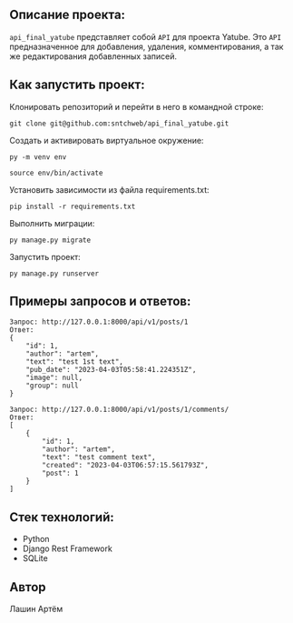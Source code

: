 ## Описание проекта:
`api_final_yatube` представляет собой `API` для проекта Yatube.
Это `API` предназначенное для добавления, удаления, комментирования, а так же редактирования добавленных записей.


## Как запустить проект:
Клонировать репозиторий и перейти в него в командной строке:
```
git clone git@github.com:sntchweb/api_final_yatube.git
```
Cоздать и активировать виртуальное окружение:
```
py -m venv env
```
```
source env/bin/activate
```
Установить зависимости из файла requirements.txt:
```
pip install -r requirements.txt
```
Выполнить миграции:
```
py manage.py migrate
```
Запустить проект:
```
py manage.py runserver
```

## Примеры запросов и ответов:
```
Запрос: http://127.0.0.1:8000/api/v1/posts/1
Ответ:
{
	"id": 1,
	"author": "artem",
	"text": "test 1st text",
	"pub_date": "2023-04-03T05:58:41.224351Z",
	"image": null,
	"group": null
}

```
```
Запрос: http://127.0.0.1:8000/api/v1/posts/1/comments/
Ответ:
[
	{
		"id": 1,
		"author": "artem",
		"text": "test comment text",
		"created": "2023-04-03T06:57:15.561793Z",
		"post": 1
	}
]
```
## Стек технологий:
- Python
- Django Rest Framework
- SQLite

## Автор 
Лашин Артём

